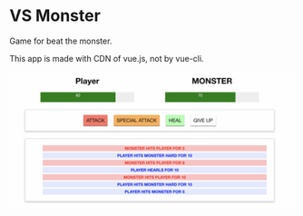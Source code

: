 # VS Monster
Game for beat the monster.

This app is made with CDN of vue.js, not by vue-cli.

![preview](./vsmonster.jpg)